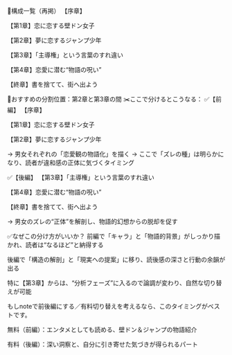 📘構成一覧（再掲）
【序章】

【第1章】恋に恋する壁ドン女子

【第2章】夢に恋するジャンプ少年

【第3章】「主導権」という言葉のすれ違い

【第4章】恋愛に潜む“物語の呪い”

【終章】書を捨てて、街へ出よう

🔻おすすめの分割位置：第2章と第3章の間
✂️ここで分けるとこうなる：
✅【前編】
【序章】

【第1章】恋に恋する壁ドン女子

【第2章】夢に恋するジャンプ少年

→ 男女それぞれの「恋愛観の物語化」を描く
→ ここで「ズレの種」は明らかになり、読者が違和感の正体に気づくタイミング

✅【後編】
【第3章】「主導権」という言葉のすれ違い

【第4章】恋愛に潜む“物語の呪い”

【終章】書を捨てて、街へ出よう

→ 男女のズレの“正体”を解剖し、物語的幻想からの脱却を促す

✅なぜこの分け方がいいか？
前編で「キャラ」と「物語的背景」がしっかり描かれ、読者は“なるほど”と納得する

後編で「構造の解剖」と「現実への提案」に移り、読後感の深さと行動の余韻が出る

特に【第3章】からは、“分析フェーズ”に入るので論調が変わり、自然な切り替えが可能

もしnoteで前後編にする／有料切り替えを考えるなら、このタイミングがベストです。

無料（前編）：エンタメとしても読める、壁ドン＆ジャンプの物語紹介

有料（後編）：深い洞察と、自分に引き寄せた気づきが得られるパート

